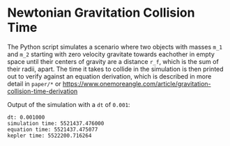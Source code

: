 # Newtonian Gravitation Collision Time
The Python script simulates a scenario where two objects with masses `m_1` and `m_2` starting with zero velocity gravitate towards eachother in empty space until their centers of gravity are a distance `r_f`, which is the sum of their radii, apart. The time it takes to collide in the simulation is then printed out to verify against an equation derivation, which is described in more detail in `paper/*` or https://www.onemoreangle.com/article/gravitation-collision-time-derivation

Output of the simulation with a `dt` of `0.001`:
```
dt: 0.001000
simulation time: 5521437.476000
equation time: 5521437.475077
kepler time: 5522200.716264
```
